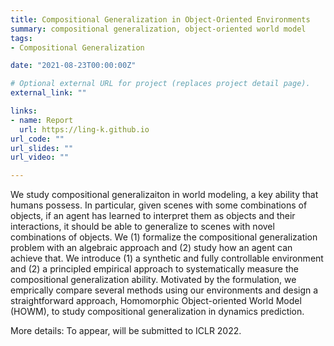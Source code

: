 ```yaml
---
title: Compositional Generalization in Object-Oriented Environments 
summary: compositional generalization, object-oriented world model   
tags:
- Compositional Generalization

date: "2021-08-23T00:00:00Z"

# Optional external URL for project (replaces project detail page).
external_link: "" 

links:
- name: Report
  url: https://ling-k.github.io
url_code: ""
url_slides: ""
url_video: "" 

--- 
```


We study compositional generalizaiton in world modeling, a key ability that humans possess. In particular, given scenes with some combinations of objects, if an agent has learned to interpret them as objects and their interactions, it should be able to generalize to scenes with novel combinations of objects.
We (1) formalize the compositional generalization problem with an algebraic approach and (2) study
how an agent can achieve that. We introduce (1) a synthetic and fully controllable
environment and (2) a principled empirical approach to systematically measure the
compositional generalization ability. Motivated by
the formulation, we emprically compare several methods using our environments
and design a straightforward approach, Homomorphic Object-oriented World
Model (HOWM), to study compositional generalization in dynamics prediction.

More details: To appear, will be submitted to ICLR 2022. 

   
